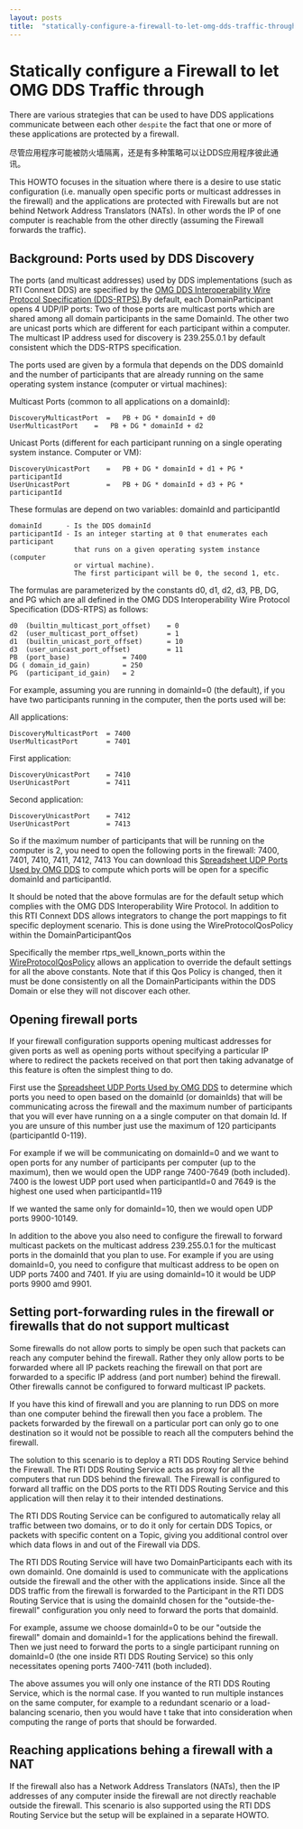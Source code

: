 ```yaml
---
layout: posts
title:  "statically-configure-a-firewall-to-let-omg-dds-traffic-through"
---
```


# Statically configure a Firewall to let OMG DDS Traffic through

There are various strategies that can be used to have DDS applications communicate between each other `despite` the fact that one or more of these applications are protected by a firewall.

尽管应用程序可能被防火墙隔离，还是有多种策略可以让DDS应用程序彼此通讯。

This HOWTO focuses in the situation where there is a desire to use static configuration \(i.e. manually open specific ports or multicast addresses in the firewall\) and the applications are protected with Firewalls but are not behind Network Address Translators \(NATs\). In other words the IP of one computer is reachable from the other directly \(assuming the Firewall forwards the traffic\).

## Background: Ports used by DDS Discovery

The ports \(and multicast addresses\) used by DDS implementations \(such as RTI Connext DDS\) are specified by the [OMG DDS Interoperability Wire Protocol Specification \(DDS-RTPS\)](http://www.omg.org/spec/DDS-RTPS/).By default, each DomainParticipant opens 4 UDP/IP ports: Two of those ports are multicast ports which are shared among all domain participants in the same DomainId. The other two are unicast ports which are different for each participant within a computer. The multicast IP address used for discovery is 239.255.0.1 by default consistent which the DDS-RTPS specification.

The ports used are given by a formula that depends on the DDS domainId and the number of participants that are already running on the same operating system instance \(computer or virtual machines\):

Multicast Ports \(common to all applications on a domainId\):

```text
DiscoveryMulticastPort  =   PB + DG * domainId + d0
UserMulticastPort    =   PB + DG * domainId + d2
```

Unicast Ports \(different for each participant running on a single operating system instance. Computer or VM\):

```text
DiscoveryUnicastPort    =   PB + DG * domainId + d1 + PG * participantId
UserUnicastPort         =   PB + DG * domainId + d3 + PG * participantId
```

These formulas are depend on two variables: domainId and participantId

```text
domainId      - Is the DDS domainId
participantId - Is an integer starting at 0 that enumerates each participant 
                that runs on a given operating system instance (computer 
                or virtual machine). 
                The first participant will be 0, the second 1, etc.
```

The formulas are parameterized by the constants d0, d1, d2, d3, PB, DG, and PG which are all defined in the OMG DDS Interoperability Wire Protocol Specification \(DDS-RTPS\) as follows:

```text
d0  (builtin_multicast_port_offset)    = 0
d2  (user_multicast_port_offset)       = 1 
d1  (builtin_unicast_port_offset)      = 10
d3  (user_unicast_port_offset)         = 11
PB  (port_base)             = 7400
DG ( domain_id_gain)        = 250
PG  (participant_id_gain)   = 2
```

For example, assuming you are running in domainId=0 \(the default\), if you have two participants running in the computer, then the ports used will be:

All applications:

```text
DiscoveryMulticastPort  = 7400
UserMulticastPort       = 7401
```

First application:

```text
DiscoveryUnicastPort    = 7410
UserUnicastPort         = 7411
```

Second application:

```text
DiscoveryUnicastPort    = 7412
UserUnicastPort         = 7413
```

So if the maximum number of participants that will be running on the computer is 2, you need to open the following ports in the firewall: 7400, 7401, 7410, 7411, 7412, 7413 You can download this [Spreadsheet UDP Ports Used by OMG DDS](http://community.rti.com/filedepot?cid=11&fid=14) to compute which ports will be open for a specific domainId and participantId.

It should be noted that the above formulas are for the default setup which complies with the OMG DDS Interoperability Wire Protocol. In addition to this RTI Connext DDS allows integrators to change the port mappings to fit specific deployment scenario. This is done using the WireProtocolQosPolicy within the DomainParticipantQos

Specifically the member rtps\_well\_known\_ports within the [WireProtocolQosPolicy](http://community.rti.com/rti-doc/500/ndds.5.0.0/doc/html/api_cpp/structDDS__WireProtocolQosPolicy.html) allows an application to override the default settings for all the above constants. Note that if this Qos Policy is changed, then it must be done consistently on all the DomainParticipants within the DDS Domain or else they will not discover each other.

## Opening firewall ports

If your firewall configuration supports opening multicast addresses for given ports as well as opening ports without specifying a particular IP where to redirect the packets received on that port then taking advanatge of this feature is often the simplest thing to do.

First use the [Spreadsheet UDP Ports Used by OMG DDS](http://community.rti.com/filedepot?cid=11&fid=14) to determine which ports you need to open based on the domainId \(or domainIds\) that will be communicating across the firewall and the maximum number of participants that you will ever have running on a a single computer on that domain Id. If you are unsure of this number just use the maximum of 120 participants \(participantId 0-119\).

For example if we will be communicating on domainId=0 and we want to open ports for any number of participants per computer \(up to the maximum\), then we would open the UDP range 7400-7649 \(both included\). 7400 is the lowest UDP port used when participantId=0 and 7649 is the highest one used when participantId=119

If we wanted the same only for domainId=10, then we would open UDP ports 9900-10149.

In addition to the above you also need to configure the firewall to forward multicast packets on the multicast address 239.255.0.1 for the multicast ports in the domainId that you plan to use. For example if you are using domainId=0, you need to configure that multicast address to be open on UDP ports 7400 and 7401. If yiu are using domainId=10 it would be UDP ports 9900 amd 9901.

## Setting port-forwarding rules in the firewall or firewalls that do not support multicast

Some firewalls do not allow ports to simply be open such that packets can reach any computer behind the firewall. Rather they only allow ports to be forwarded where all IP packets reaching the firewall on that port are forwarded to a specific IP address \(and port number\) behind the firewall. Other firewalls cannot be configured to forward multicast IP packets.

If you have this kind of firewall and you are planning to run DDS on more than one computer behind the firewall then you face a problem. The packets forwarded by the firewall on a particular port can only go to one destination so it would not be possible to reach all the computers behind the firewall.

The solution to this scenario is to deploy a RTI DDS Routing Service behind the Firewall. The RTI DDS Routing Service acts as proxy for all the computers that run DDS behind the firewall. The Firewall is configured to forward all traffic on the DDS ports to the RTI DDS Routing Service and this application will then relay it to their intended destinations.

The RTI DDS Routing Service can be configured to automatically relay all traffic between two domains, or to do it only for certain DDS Topics, or packets with specific content on a Topic, giving you additional control over which data flows in and out of the Firewall via DDS.

The RTI DDS Routing Service will have two DomainParticipants each with its own domainId. One domainId is used to communicate with the applications outside the firewall and the other with the applications inside. Since all the DDS traffic from the firewall is forwarded to the Participant in the RTI DDS Routing Service that is using the domainId chosen for the "outside-the-firewall" configuration you only need to forward the ports that domainId.

For example, assume we choose domainId=0 to be our "outside the firewall" domain and domainId=1 for the applications behind the firewall. Then we just need to forward the ports to a single participant running on domainId=0 \(the one inside RTI DDS Routing Service\) so this only necessitates opening ports 7400-7411 \(both included\).

The above assumes you will only one instance of the RTI DDS Routing Service, which is the normal case. If you wanted to run multiple instances on the same computer, for example to a redundant scenario or a load-balancing scenario, then you would have t take that into consideration when computing the range of ports that should be forwarded.

## Reaching applications behing a firewall with a NAT

If the firewall also has a Network Address Translators \(NATs\), then the IP addresses of any computer inside the firewall are not directly reachable outside the firewall. This scenario is also supported using the RTI DDS Routing Service but the setup will be explained in a separate HOWTO.

